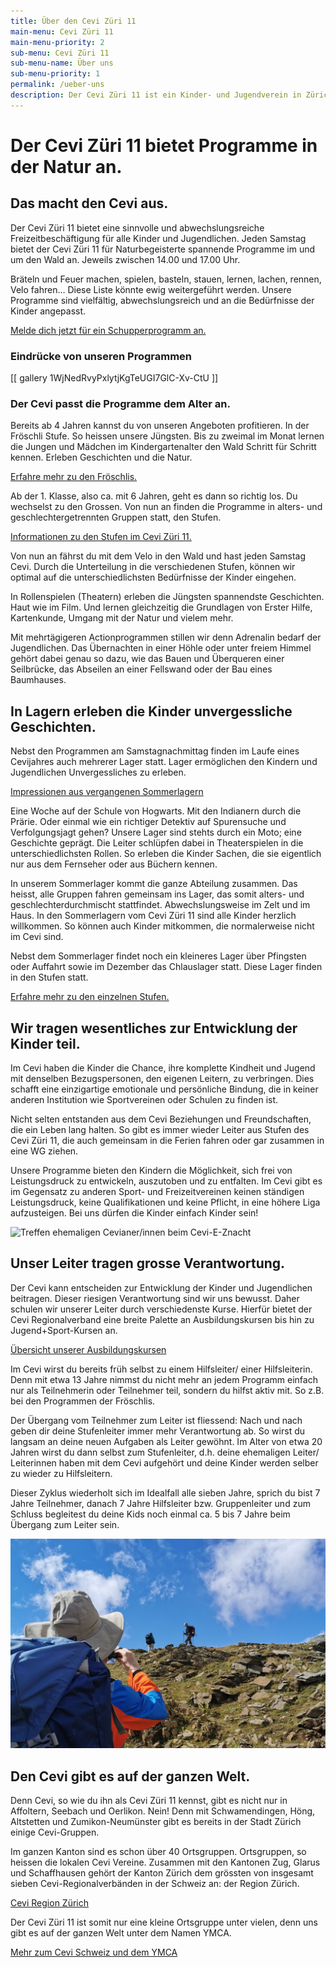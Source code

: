 ```yaml
---
title: Über den Cevi Züri 11
main-menu: Cevi Züri 11
main-menu-priority: 2
sub-menu: Cevi Züri 11
sub-menu-name: Über uns
sub-menu-priority: 1
permalink: /ueber-uns
description: Der Cevi Züri 11 ist ein Kinder- und Jugendverein in Zürich. Wir bieten spannende Freizeitprogramme in der Natur an.
---
```


# Der Cevi Züri 11 bietet Programme in der Natur an.

## Das macht den Cevi aus.

Der Cevi Züri 11 bietet eine sinnvolle und abwechslungsreiche Freizeitbeschäftigung für alle Kinder und Jugendlichen.
Jeden Samstag bietet der Cevi Züri 11 für Naturbegeisterte spannende Programme im und um den Wald an. Jeweils zwischen
14.00 und 17.00 Uhr.

Bräteln und Feuer machen, spielen, basteln, stauen, lernen, lachen, rennen, Velo fahren… Diese Liste könnte ewig
weitergeführt werden. Unsere Programme sind vielfältig, abwechslungsreich und an die Bedürfnisse der Kinder angepasst.

[Melde dich jetzt für ein Schupperprogramm an.](/neu-im-cevi)

### Eindrücke von unseren Programmen

[[ gallery 1WjNedRvyPxlytjKgTeUGI7GlC-Xv-CtU ]]

### Der Cevi passt die Programme dem Alter an.

Bereits ab 4 Jahren kannst du von unseren Angeboten profitieren. In der Fröschli Stufe. So heissen unsere Jüngsten. Bis
zu zweimal im Monat lernen die Jungen und Mädchen im Kindergartenalter den Wald Schritt für Schritt kennen. Erleben
Geschichten und die Natur.

[Erfahre mehr zu den Fröschlis.](/stufen/froeschli)

Ab der 1. Klasse, also ca. mit 6 Jahren, geht es dann so richtig los. Du wechselst zu den Grossen. Von nun an finden die
Programme in alters- und geschlechtergetrennten Gruppen statt, den Stufen.

[Informationen zu den Stufen im Cevi Züri 11.](/stufen)

Von nun an fährst du mit dem Velo in den Wald und hast jeden Samstag Cevi. Durch die Unterteilung in die verschiedenen
Stufen, können wir optimal auf die unterschiedlichsten Bedürfnisse der Kinder eingehen.

In Rollenspielen (Theatern) erleben die Jüngsten spannendste Geschichten. Haut wie im Film. Und lernen gleichzeitig die
Grundlagen von Erster Hilfe, Kartenkunde, Umgang mit der Natur und vielem mehr.

Mit mehrtägigeren Actionprogrammen stillen wir denn Adrenalin bedarf der Jugendlichen. Das Übernachten in einer Höhle
oder unter freiem Himmel gehört dabei genau so dazu, wie das Bauen und Überqueren einer Seilbrücke, das Abseilen an
einer Fellswand oder der Bau eines Baumhauses.

## In Lagern erleben die Kinder unvergessliche Geschichten.

Nebst den Programmen am Samstagnachmittag finden im Laufe eines Cevijahres auch mehrerer Lager statt. Lager ermöglichen
den Kindern und Jugendlichen Unvergessliches zu erleben.

[Impressionen aus vergangenen Sommerlagern](/sola)

Eine Woche auf der Schule von Hogwarts. Mit den Indianern durch die Prärie. Oder einmal wie ein richtiger Detektiv auf
Spurensuche und Verfolgungsjagt gehen? Unsere Lager sind stehts durch ein Moto; eine Geschichte geprägt. Die Leiter
schlüpfen dabei in Theaterspielen in die unterschiedlichsten Rollen. So erleben die Kinder Sachen, die sie eigentlich
nur aus dem Fernseher oder aus Büchern kennen.

In unserem Sommerlager kommt die ganze Abteilung zusammen. Das heisst, alle Gruppen fahren gemeinsam ins Lager, das
somit alters- und geschlechterdurchmischt stattfindet. Abwechslungsweise im Zelt und im Haus. In den Sommerlagern vom
Cevi Züri 11 sind alle Kinder herzlich willkommen. So können auch Kinder mitkommen, die normalerweise nicht im Cevi
sind.

Nebst dem Sommerlager findet noch ein kleineres Lager über Pfingsten oder Auffahrt sowie im Dezember das Chlauslager
statt. Diese Lager finden in den Stufen statt.

[Erfahre mehr zu den einzelnen Stufen.](/stufen)

## Wir tragen wesentliches zur Entwicklung der Kinder teil.

Im Cevi haben die Kinder die Chance, ihre komplette Kindheit und Jugend mit denselben Bezugspersonen, den eigenen
Leitern, zu verbringen. Dies schafft eine einzigartige emotionale und persönliche Bindung, die in keiner anderen
Institution wie Sportvereinen oder Schulen zu finden ist.

Nicht selten entstanden aus dem Cevi Beziehungen und Freundschaften, die ein Leben lang halten. So gibt es immer wieder
Leiter aus Stufen des Cevi Züri 11, die auch gemeinsam in die Ferien fahren oder gar zusammen in eine WG ziehen.

Unsere Programme bieten den Kindern die Möglichkeit, sich frei von Leistungsdruck zu entwickeln, auszutoben und zu
entfalten. Im Cevi gibt es im Gegensatz zu anderen Sport- und Freizeitvereinen keinen ständigen Leistungsdruck, keine
Qualifikationen und keine Pflicht, in eine höhere Liga aufzusteigen. Bei uns dürfen die Kinder einfach Kinder sein!

![Treffen ehemaligen Cevianer/innen beim Cevi-E-Znacht](/assets/cevi-e-znacht.jpg)

## Unser Leiter tragen grosse Verantwortung.

Der Cevi kann entscheiden zur Entwicklung der Kinder und Jugendlichen beitragen. Dieser riesigen Verantwortung sind wir
uns bewusst. Daher schulen wir unserer Leiter durch verschiedenste Kurse. Hierfür bietet der Cevi Regionalverband eine
breite Palette an Ausbildungskursen bis hin zu Jugend+Sport-Kursen an.

[Übersicht unserer Ausbildungskursen](https://ceviregionzuerich.ch/kurse/)

Im Cevi wirst du bereits früh selbst zu einem Hilfsleiter/ einer Hilfsleiterin. Denn mit etwa 13 Jahre nimmst du nicht
mehr an jedem Programm einfach nur als Teilnehmerin oder Teilnehmer teil, sondern du hilfst aktiv mit. So z.B. bei den
Programmen der Fröschlis.

Der Übergang vom Teilnehmer zum Leiter ist fliessend: Nach und nach geben dir deine Stufenleiter immer mehr
Verantwortung ab. So wirst du langsam an deine neuen Aufgaben als Leiter gewöhnt. Im Alter von etwa 20 Jahren wirst du
dann selbst zum Stufenleiter, d.h. deine ehemaligen Leiter/ Leiterinnen haben mit dem Cevi aufgehört und deine Kinder
werden selber zu wieder zu Hilfsleitern.

Dieser Zyklus wiederholt sich im Idealfall alle sieben Jahre, sprich du bist 7 Jahre Teilnehmer, danach 7 Jahre
Hilfsleiter bzw. Gruppenleiter und zum Schluss begleitest du deine Kids noch einmal ca. 5 bis 7 Jahre beim Übergang zum
Leiter sein.

![Die Aubildung ist ein wichtiger Bestandteil des Leiterwerdens](/assets/ausbildung.jpg)

## Den Cevi gibt es auf der ganzen Welt.

Denn Cevi, so wie du ihn als Cevi Züri 11 kennst, gibt es nicht nur in Affoltern, Seebach und Oerlikon. Nein! Denn mit
Schwamendingen, Höng, Altstetten und Zumikon-Neumünster gibt es bereits in der Stadt Zürich einige Cevi-Gruppen.

Im ganzen Kanton sind es schon über 40 Ortsgruppen. Ortsgruppen, so heissen die lokalen Cevi Vereine. Zusammen mit den
Kantonen Zug, Glarus und Schaffhausen gehört der Kanton Zürich dem grössten von insgesamt sieben Cevi-Regionalverbänden
in der Schweiz an: der Region Zürich.

[Cevi Region Zürich](/cevi/region-zuerich)

Der Cevi Züri 11 ist somit nur eine kleine Ortsgruppe unter vielen, denn uns gibt es auf der ganzen Welt unter dem Namen
YMCA.

[Mehr zum Cevi Schweiz und dem YMCA](/cevi/cevi-schweiz)